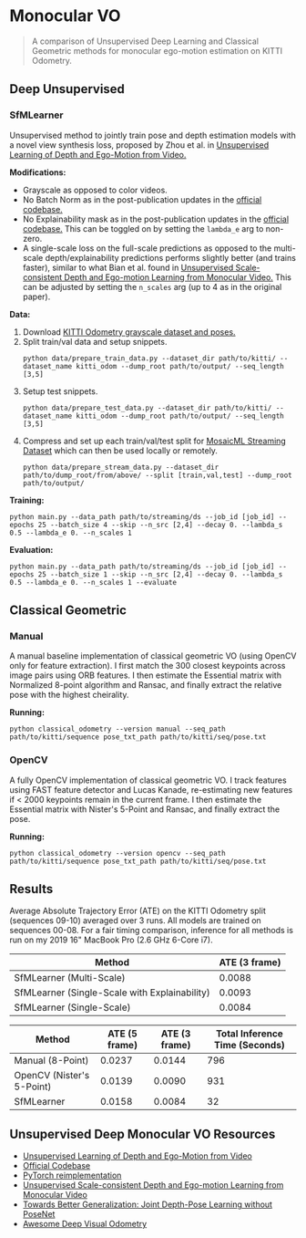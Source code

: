 # Monocular VO

> A comparison of Unsupervised Deep Learning and Classical Geometric methods for monocular ego-motion estimation on KITTI Odometry.

## Deep Unsupervised

### SfMLearner

Unsupervised method to jointly train pose and depth estimation models with a novel view synthesis loss, proposed by Zhou et al. in [Unsupervised Learning of Depth and Ego-Motion from Video.](https://arxiv.org/abs/1704.07813) 

**Modifications:**
- Grayscale as opposed to color videos.
- No Batch Norm as in the post-publication updates in the [official codebase.](https://github.com/tinghuiz/SfMLearner/tree/master)
- No Explainability mask as in the post-publication updates in the [official codebase.](https://github.com/tinghuiz/SfMLearner/tree/master) This can be toggled on by setting the `lambda_e` arg to non-zero.
- A single-scale loss on the full-scale predictions as opposed to the multi-scale depth/explainability predictions performs slightly better (and trains faster), similar to what Bian et al. found in [Unsupervised Scale-consistent Depth and Ego-motion Learning from Monocular Video.](https://proceedings.neurips.cc/paper/2019/file/6364d3f0f495b6ab9dcf8d3b5c6e0b01-Paper.pdf) This can be adjusted by setting the `n_scales` arg (up to 4 as in the original paper).

**Data:**
1. Download [KITTI Odometry grayscale dataset and poses.](https://www.cvlibs.net/datasets/kitti/eval_odometry.php)
2. Split train/val data and setup snippets.
    ```
    python data/prepare_train_data.py --dataset_dir path/to/kitti/ --dataset_name kitti_odom --dump_root path/to/output/ --seq_length [3,5]
    ```
3. Setup test snippets.
    ```
    python data/prepare_test_data.py --dataset_dir path/to/kitti/ --dataset_name kitti_odom --dump_root path/to/output/ --seq_length [3,5]
    ```
4. Compress and set up each train/val/test split for [MosaicML Streaming Dataset](https://github.com/mosaicml/streaming) which can then be used locally or remotely. 
    ```
    python data/prepare_stream_data.py --dataset_dir path/to/dump_root/from/above/ --split [train,val,test] --dump_root path/to/output/
    ```

**Training:**
```
python main.py --data_path path/to/streaming/ds --job_id [job_id] --epochs 25 --batch_size 4 --skip --n_src [2,4] --decay 0. --lambda_s 0.5 --lambda_e 0. --n_scales 1
```

**Evaluation:**
```
python main.py --data_path path/to/streaming/ds --job_id [job_id] --epochs 25 --batch_size 1 --skip --n_src [2,4] --decay 0. --lambda_s 0.5 --lambda_e 0. --n_scales 1 --evaluate
```


## Classical Geometric

### Manual

A manual baseline implementation of classical geometric VO (using OpenCV only for feature extraction). I first match the 300 closest keypoints across image pairs using ORB features. I then estimate the Essential matrix with Normalized 8-point algorithm and Ransac, and finally extract the relative pose with the highest cheirality.

**Running:**
```
python classical_odometry --version manual --seq_path path/to/kitti/sequence pose_txt_path path/to/kitti/seq/pose.txt
```

### OpenCV

A fully OpenCV implementation of classical geometric VO. I track features using FAST feature detector and Lucas Kanade, re-estimating new features if < 2000 keypoints remain in the current frame. I then estimate the Essential matrix with Nister's 5-Point and Ransac, and finally extract the pose.

**Running:** 
```
python classical_odometry --version opencv --seq_path path/to/kitti/sequence pose_txt_path path/to/kitti/seq/pose.txt
```

## Results

Average Absolute Trajectory Error (ATE) on the KITTI Odometry split (sequences 09-10) averaged over 3 runs. All models are trained on sequences 00-08. For a fair timing comparison, inference for all methods is run on my 2019 16" MacBook Pro (2.6 GHz 6-Core i7).

Method | ATE (3 frame)
--- | --- 
SfMLearner (Multi-Scale) | 0.0088
SfMLearner (Single-Scale with Explainability) | 0.0093 
SfMLearner (Single-Scale) | 0.0084


Method | ATE (5 frame) | ATE (3 frame) | Total Inference Time (Seconds)
--- | --- | --- | --- 
Manual (8-Point) | 0.0237 | 0.0144 | 796
OpenCV (Nister's 5-Point) | 0.0139 | 0.0090 | 931 
SfMLearner | 0.0158 | 0.0084 | 32


## Unsupervised Deep Monocular VO Resources

- [Unsupervised Learning of Depth and Ego-Motion from Video](https://arxiv.org/abs/1704.07813)
- [Official Codebase](https://github.com/tinghuiz/SfMLearner/tree/master)
- [PyTorch reimplementation](https://github.com/ClementPinard/SfmLearner-Pytorch)
- [Unsupervised Scale-consistent Depth and Ego-motion Learning from Monocular Video](https://proceedings.neurips.cc/paper/2019/file/6364d3f0f495b6ab9dcf8d3b5c6e0b01-Paper.pdf)
- [Towards Better Generalization: Joint Depth-Pose Learning without PoseNet](https://arxiv.org/abs/2004.01314)
- [Awesome Deep Visual Odometry](https://github.com/hassaanhashmi/awesome-deep-visual-odometry)







